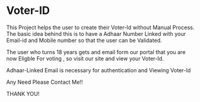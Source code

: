 # Voter-ID

This Project helps the user to create their Voter-Id without Manual Process. The basic idea behind this is to have a Adhaar Number Linked with your Email-id and Mobile number so that the user can be Validated.

The user who turns 18 years gets and email form our portal that you are now Eligble For voting , so visit our site and view your Voter-Id.

Adhaar-Linked Email is necessary for authentication and Viewing Voter-Id



Any Need Please Contact Me!!





THANK YOU!
